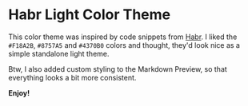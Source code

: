 # Habr Light Color Theme

This color theme was inspired by code snippets from [Habr](https://habr.com/).
I liked the `#F18A2B`, `#8757A5` and `#4370B0` colors and thought, they'd look nice as a simple standalone light theme.

Btw, I also added custom styling to the Markdown Preview, so that everything looks a bit more consistent.

**Enjoy!**
